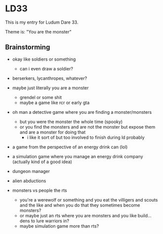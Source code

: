 # LD33

This is my entry for Ludum Dare 33.

Theme is: "You are the monster"

## Brainstorming

- okay like soldiers or something
	- can i even draw a soldier?

- berserkers, lycanthropes, whatever?

- maybe just literally you are a monster
	- grendel or some shit
	- maybe a game like rcr or early gta

- oh man a detective game where you are finding a monster/monsters
	- but you were the monster the whole time (spooky)
	- or you find the monsters and are not the monster but expose them and are a monster for doing that
		- i like it sort of but too involved to finish during ld probably

- a game from the perspective of an energy drink can (lol)

- a simulation game where you manage an energy drink company (actually kind of a good idea)

- dungeon manager

- alien abductions

- monsters vs people the rts
	- you're a werewolf or something and you eat the villigers and scouts and the like and when you do that they sometimes become monsters?
	- or maybe just an rts where you are monsters and you like build... dens to lure warriors in?
	- maybe simulation game more than rts?


